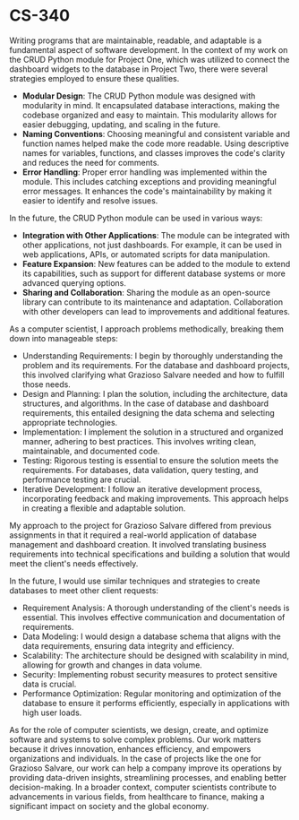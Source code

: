 # CS-340

Writing programs that are maintainable, readable, and adaptable is a fundamental aspect of software development. In the context of my work on the CRUD Python module for Project One, which was utilized to connect the dashboard widgets to the database in Project Two, there were several strategies employed to ensure these qualities.

- **Modular Design**: The CRUD Python module was designed with modularity in mind. It encapsulated database interactions, making the codebase organized and easy to maintain. This modularity allows for easier debugging, updating, and scaling in the future.
- **Naming Conventions**: Choosing meaningful and consistent variable and function names helped make the code more readable. Using descriptive names for variables, functions, and classes improves the code's clarity and reduces the need for comments.
- **Error Handling**: Proper error handling was implemented within the module. This includes catching exceptions and providing meaningful error messages. It enhances the code's maintainability by making it easier to identify and resolve issues.


In the future, the CRUD Python module can be used in various ways:

- **Integration with Other Applications**: The module can be integrated with other applications, not just dashboards. For example, it can be used in web applications, APIs, or automated scripts for data manipulation.
- **Feature Expansion**: New features can be added to the module to extend its capabilities, such as support for different database systems or more advanced querying options.
- **Sharing and Collaboration**: Sharing the module as an open-source library can contribute to its maintenance and adaptation. Collaboration with other developers can lead to improvements and additional features.


As a computer scientist, I approach problems methodically, breaking them down into manageable steps:

- Understanding Requirements: I begin by thoroughly understanding the problem and its requirements. For the database and dashboard projects, this involved clarifying what Grazioso Salvare needed and how to fulfill those needs.
- Design and Planning: I plan the solution, including the architecture, data structures, and algorithms. In the case of database and dashboard requirements, this entailed designing the data schema and selecting appropriate technologies.
- Implementation: I implement the solution in a structured and organized manner, adhering to best practices. This involves writing clean, maintainable, and documented code.
- Testing: Rigorous testing is essential to ensure the solution meets the requirements. For databases, data validation, query testing, and performance testing are crucial.
- Iterative Development: I follow an iterative development process, incorporating feedback and making improvements. This approach helps in creating a flexible and adaptable solution.


My approach to the project for Grazioso Salvare differed from previous assignments in that it required a real-world application of database management and dashboard creation. It involved translating business requirements into technical specifications and building a solution that would meet the client's needs effectively.

In the future, I would use similar techniques and strategies to create databases to meet other client requests:

- Requirement Analysis: A thorough understanding of the client's needs is essential. This involves effective communication and documentation of requirements.
- Data Modeling: I would design a database schema that aligns with the data requirements, ensuring data integrity and efficiency.
- Scalability: The architecture should be designed with scalability in mind, allowing for growth and changes in data volume.
- Security: Implementing robust security measures to protect sensitive data is crucial.
- Performance Optimization: Regular monitoring and optimization of the database to ensure it performs efficiently, especially in applications with high user loads.

As for the role of computer scientists, we design, create, and optimize software and systems to solve complex problems. Our work matters because it drives innovation, enhances efficiency, and empowers organizations and individuals. In the case of projects like the one for Grazioso Salvare, our work can help a company improve its operations by providing data-driven insights, streamlining processes, and enabling better decision-making. In a broader context, computer scientists contribute to advancements in various fields, from healthcare to finance, making a significant impact on society and the global economy.
